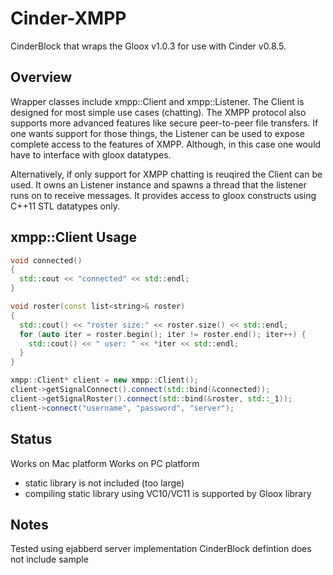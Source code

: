 Cinder-XMPP
===========

CinderBlock that wraps the Gloox v1.0.3 for use with Cinder v0.8.5.

Overview
-----------
Wrapper classes include xmpp::Client and xmpp::Listener. The Client is designed for most simple use cases (chatting). The XMPP protocol also supports more advanced features like secure peer-to-peer file transfers. If one wants support for those things, the Listener can be used to expose complete access to the features of XMPP.
Although, in this case one would have to interface with gloox datatypes.

Alternatively, if only support for XMPP chatting is reuqired the Client can be used. It owns an Listener instance and spawns a thread that the listener runs on to receive messages. It provides access to gloox constructs using C++11 STL datatypes only.

xmpp::Client Usage
-----------
```cpp
void connected()
{
  std::cout << "connected" << std::endl;
}

void roster(const list<string>& roster)
{
  std::cout() << "roster size:" << roster.size() << std::endl;
  for (auto iter = roster.begin(); iter != roster.end(); iter++) {
    std::cout() << " user: " << *iter << std::endl;
  }
}

xmpp::Client* client = new xmpp::Client();
client->getSignalConnect().connect(std::bind(&connected));
client->getSignalRoster().connect(std::bind(&roster, std::_1));
client->connect("username", "password", "server");
```

Status
-----------
Works on Mac platform
Works on PC platform
 - static library is not included (too large)
 - compiling static library using VC10/VC11 is supported by Gloox library

Notes
-----------
Tested using ejabberd server implementation
CinderBlock defintion does not include sample
